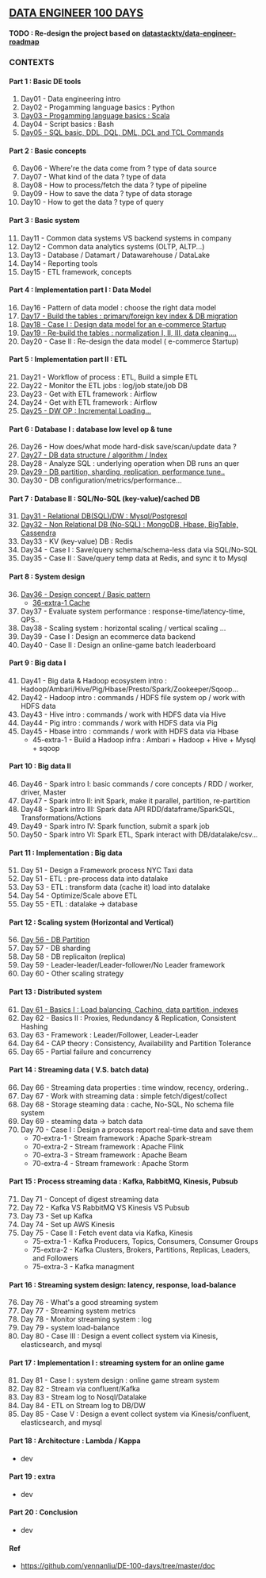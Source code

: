 ## [DATA ENGINEER 100 DAYS](https://github.com/yennanliu/DE-100-days/tree/master/de100days)

#### TODO : Re-design the project based on [datastacktv/data-engineer-roadmap](https://github.com/datastacktv/data-engineer-roadmap)

### CONTEXTS 

#### Part 1 : Basic DE tools 
1. Day01 - Data engineering intro 
2. Day02 - Progamming language basics : Python 
3. [Day03 - Progamming language basics : Scala](https://github.com/yennanliu/DE-100-days/blob/master/de100days/day_03/scala.md)
4. Day04 - Script basics : Bash
5. [Day05 - SQL basic, DDL, DQL, DML, DCL and TCL Commands](https://github.com/yennanliu/DE-100-days/blob/master/de100days/day_05/sql_basic.md)

#### Part 2 : Basic concepts  
6.  Day06 - Where're the data come from ? type of data source 
7.  Day07 - What kind of the data ? type of data 
8.  Day08 - How to process/fetch the data ?  type of pipeline 
9.  Day09 - How to save the data ? type of data storage 
10. Day10 - How to get the data ? type of query 

#### Part 3 : Basic system  
11. Day11 - Common data systems VS backend systems in company
12. Day12 - Common data analytics systems (OLTP, ALTP...)
13. Day13 - Database / Datamart / Datawarehouse / DataLake
14. Day14 - Reporting tools
15. Day15 - ETL framework, concepts

#### Part 4 : Implementation part I : Data Model  
16. Day16 - Pattern of data model : choose the right data model
17. [Day17 - Build the tables : primary/foreign key index & DB migration](https://github.com/yennanliu/DE-100-days/blob/master/de100days/day_17/build_table_db_migration.md)
18. [Day18 - Case I : Design data model for an e-commerce Startup](https://github.com/yennanliu/DE-100-days/blob/master/de100days/day_18/data_model_design.md)
19. [Day19 - Re-build the tables : normalization I, II, III, data cleaning....](https://github.com/yennanliu/DE-100-days/blob/master/de100days/day_19/db_normalization.md)
20. Day20 - Case II : Re-design the data model ( e-commerce Startup)

#### Part 5 : Implementation part II : ETL 
21. Day21 - Workflow of process : ETL, Build a simple ETL
22. Day22 - Monitor the ETL jobs : log/job state/job DB    
23. Day23 - Get with ETL framework : Airflow
24. Day24 - Get with ETL framework : Airflow
25. [Day25 - DW OP : Incremental Loading...](https://github.com/yennanliu/DE-100-days/blob/master/de100days/day_25/DW_op.md)

#### Part 6 : Database I : database low level op & tune
26. Day26 - How does/what mode hard-disk save/scan/update data ? 
27. [Day27 - DB data structure / algorithm / Index](https://github.com/yennanliu/DE-100-days/blob/master/de100days/day_27/db_data_structure_algorithm_index.md)
28. Day28 - Analyze SQL : underlying operation when DB runs an quer
29. [Day29 - DB partition, sharding, replication, performance tune..](https://github.com/yennanliu/DE-100-days/blob/master/de100days/day_29/db_partition_sharding_replication_tune.md)
30. Day30 - DB configuration/metrics/performance...

#### Part 7 : Database II : SQL/No-SQL (key-value)/cached DB
31. [Day31 - Relational DB(SQL)/DW : Mysql/Postgresql](https://github.com/yennanliu/DE-100-days/blob/master/de100days/day_31/relation_db_dw.md)
32. [Day32 - Non Relational DB (No-SQL) : MongoDB, Hbase, BigTable, Cassendra](https://github.com/yennanliu/DE-100-days/blob/master/de100days/day_32/nosql.md)
33. Day33 - KV (key-value) DB : Redis
34. Day34 - Case I : Save/query schema/schema-less data via SQL/No-SQL
35. Day35 - Case II : Save/query temp data at Redis, and sync it to Mysql  

#### Part 8 : System design
36. [Day36 - Design concept / Basic pattern](https://github.com/yennanliu/DE-100-days/blob/master/de100days/day_36/design_concept_basic.md)
	- [36-extra-1 Cache](https://github.com/yennanliu/DE-100-days/blob/master/de100days/day_36/cache.md)
37. Day37 - Evaluate system performance : response-time/latency-time, QPS..
38. Day38 - Scaling system : horizontal scaling / vertical scaling ...
39. Day39 - Case I : Design an ecommerce data backend 
40. Day40 - Case II : Design an online-game batch leaderboard

#### Part 9 : Big data I
41. Day41 - Big data & Hadoop ecosystem intro : Hadoop/Ambari/Hive/Pig/Hbase/Presto/Spark/Zookeeper/Sqoop...
42. Day42 - Hadoop intro : commands / HDFS file system op / work with HDFS data
43. Day43 - Hive intro : commands / work with HDFS data via Hive 
44. Day44 - Pig intro : commands / work with HDFS data via Pig 
45. Day45 - Hbase intro : commands / work with HDFS data via Hbase 
	- 45-extra-1 - Build a Hadoop infra : Ambari + Hadoop + Hive + Mysql + sqoop 

#### Part 10 : Big data II
46. Day46 - Spark intro I: basic commands / core concepts / RDD / worker, driver, Master
47. Day47 - Spark intro II: init Spark, make it parallel, partition, re-partition
48. Day48 - Spark intro III: Spark data API RDD/dataframe/SparkSQL, Transformations/Actions 
49. Day49 - Spark intro IV: Spark function, submit a spark job 
50. Day50 - Spark intro VI: Spark ETL, Spark interact with DB/datalake/csv...

#### Part 11 : Implementation : Big data
51. Day 51 - Design a Framework process NYC Taxi data
52. Day 51 - ETL : pre-process data into datalake
53. Day 53 - ETL : transform data (cache it) load into datalake
54. Day 54 - Optimize/Scale above ETL
55. Day 55 - ETL : datalake -> database

#### Part 12 : Scaling system (Horizontal and Vertical)
56. [Day 56 - DB Partition](https://github.com/yennanliu/DE-100-days/blob/master/de100days/day_56/db_partition.md) 
57. Day 57 - DB sharding 
58. Day 58 - DB replicaiton (replica) 
59. Day 59 - Leader-leader/Leader-follower/No Leader framework  
60. Day 60 - Other scaling strategy  

#### Part 13 : Distributed system 
61. [Day 61 - Basics I : Load balancing, Caching, data partition, indexes](https://github.com/yennanliu/DE-100-days/blob/master/de100days/day_61/distributed_system_basicI.md)
62. Day 62 - Basics II : Proxies, Redundancy & Replication, Consistent Hashing
63. Day 63 - Framework : Leader/Follower, Leader-Leader
64. Day 64 - CAP theory : Consistency, Availability and Partition Tolerance
65. Day 65 - Partial failure and concurrency

#### Part 14 : Streaming data ( V.S. batch data)
66. Day 66 - Streaming data properties : time window, recency, ordering.. 
67. Day 67 - Work with streaming data : simple fetch/digest/collect
68. Day 68 - Storage steaming data : cache, No-SQL, No schema file system 
69. Day 69 - steaming data -> batch data
70. Day 70 - Case I : Design a process report real-time data and save them
	- 70-extra-1 - Stream framework : Apache Spark-stream
	- 70-extra-2 - Stream framework : Apache Flink
	- 70-extra-3 - Stream framework : Apache Beam 
	- 70-extra-4 - Stream framework : Apache Storm

#### Part 15 : Process streaming data : Kafka, RabbitMQ, Kinesis, Pubsub 
71. Day 71 - Concept of digest streaming data 
72. Day 72 - Kafka VS RabbitMQ VS Kinesis VS Pubsub 
73. Day 73 - Set up Kafka 
74. Day 74 - Set up AWS Kinesis 
75. Day 75 - Case II : Fetch event data via Kafka, Kinesis
	- 75-extra-1 - Kafka Producers, Topics, Consumers, Consumer Groups
	- 75-extra-2 - Kafka Clusters, Brokers, Partitions, Replicas, Leaders, and Followers
	- 75-extra-3 - Kafka managment

#### Part 16 : Streaming system design: latency, response, load-balance
76. Day 76 - What's a good streaming system
77. Day 77 - Streaming system metrics  
78. Day 78 - Monitor streaming system : log 
79. Day 79 - system load-balance 
80. Day 80 - Case III : Design a event collect system via Kinesis, elasticsearch, and mysql 

#### Part 17 : Implementation I : streaming system for an online game  
81. Day 81 - Case I : system design : online game stream system
82. Day 82 - Stream via confluent/Kafka  
83. Day 83 - Stream log to Nosql/Datalake
84. Day 84 - ETL on Stream log to DB/DW 
85. Day 85 - Case V : Design a event collect system via Kinesis/confluent, elasticsearch, and mysql  

#### Part 18 : Architecture : Lambda / Kappa
- dev 

#### Part 19 : extra 
- dev 

#### Part 20 : Conclusion   
- dev 

#### Ref
- https://github.com/yennanliu/DE-100-days/tree/master/doc
